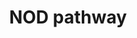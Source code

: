 ---
annotations:
- id: PW:0000817
  parent: signaling pathway
  type: Pathway Ontology
  value: NOD-like receptor signaling pathway
authors:
- Mkutmon
description: The NOD (nucleotide-binding oligomerization domain) proteins NOD1 and
  NOD2 have important roles in innate immunity as sensors of microbial components
  derived from bacterial peptidoglycan. The importance of these molecules is underscored
  by the fact that mutations in the gene that encodes NOD2 occur in a subpopulation
  of patients with Crohn's disease, and NOD1 has also been shown to participate in
  host defence against infection with Helicobacter pylori.
last-edited: 2015-06-30
organisms:
- Bos taurus
redirect_from:
- /index.php/Pathway:WP3147
- /instance/WP3147
revision: null
schema-jsonld:
- '@context': https://schema.org/
  '@id': https://wikipathways.github.io/pathways/WP3147.html
  '@type': Dataset
  creator:
    '@type': Organization
    name: WikiPathways
  description: The NOD (nucleotide-binding oligomerization domain) proteins NOD1 and
    NOD2 have important roles in innate immunity as sensors of microbial components
    derived from bacterial peptidoglycan. The importance of these molecules is underscored
    by the fact that mutations in the gene that encodes NOD2 occur in a subpopulation
    of patients with Crohn's disease, and NOD1 has also been shown to participate
    in host defence against infection with Helicobacter pylori.
  keywords:
  - AAMP
  - ACAP1
  - AIM2
  - BIKBA
  - CARD6
  - CARD8
  - CARD9
  - CASP1
  - CASP13
  - CASP7
  - CASP8
  - CASP9
  - CHUK
  - COPS6
  - DUOX2
  - ERBB2IP
  - HSP90AA1
  - IKBKB
  - IKBKG
  - IL18
  - IL1B
  - MEFV
  - NAIP
  - NDUFA13
  - NLRC4
  - NLRP1
  - NLRP10
  - NLRP12
  - NLRP2
  - NLRP3
  - NLRP4
  - NLRP7
  - NOD1
  - NOD2
  - Nf-kappa B signaling
  - PRDM1
  - PYCARD
  - RAC1
  - RELA
  - RIPK2
  - SUGT1
  - XIAP
  license: CC0
  name: NOD pathway
seo: CreativeWork
title: NOD pathway
wpid: WP3147
---